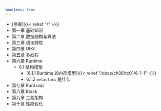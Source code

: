 ```yaml
---
headless: true
---
```


- [序章]({{< relref "/" >}})
- 第一章 基础知识
- 第二章 数据结构与算法
- 第三章 语法特性
- 第四章 UIKit
- 第五章 多线程
- 第六章 Runtime 
  - 6.1 结构模型
    - [6.1.1 Runtime 的内存模型]({{< relref "/docs/ch06/tc01/6-1-1" >}})
    - 6.1.2 `metaclass` 是什么
- 第七章 RunLoop
- 第八章 Block
- 第九章 工程架构
- 第十章 性能优化

